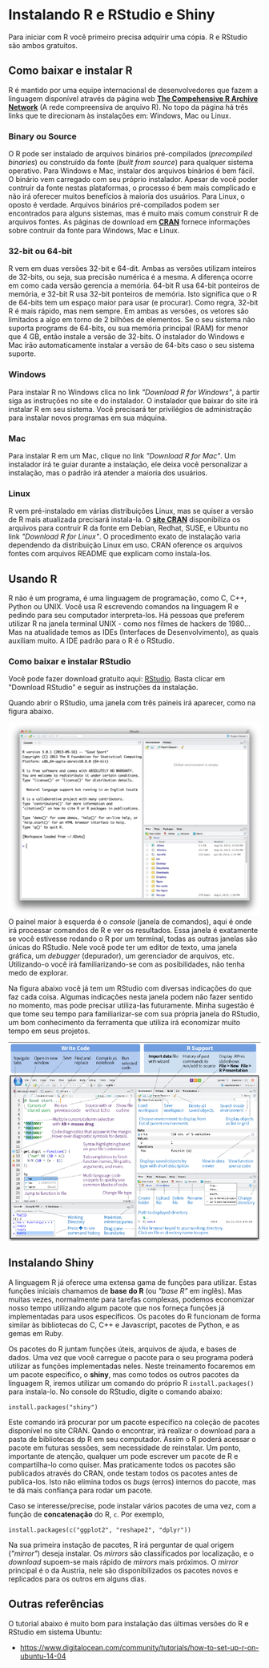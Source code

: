 # Instalando R e RStudio e Shiny

Para iniciar com R você primeiro precisa adquirir uma cópia. R e RStudio são ambos gratuitos.

## Como baixar e instalar R

R é mantido por uma equipe internacional de desenvolvedores que fazem a linguagem disponível através da página web [**The Compehensive R Archive Network**](cran.r-project.org) (A rede compreensiva de arquivo R). No topo da página há três links que te direcionam às instalações em: Windows, Mac ou Linux.

### Binary ou Source
O R pode ser instalado de arquivos binários pré-compilados (*precompiled binaries*) ou construído da fonte (*built from source*) para qualquer sistema operativo. Para Windows e Mac, instalar dos arquivos binários é bem fácil. O binário vem carregado com seu próprio instalador. Apesar de você poder contruir da fonte nestas plataformas, o processo é bem mais complicado e não irá oferecer muitos benefícios à maioria dos usuários. Para Linux, o oposto é verdade. Arquivos binários pré-compilados podem ser encontrados para alguns sistemas, mas é muito mais comum construir R de arquivos fontes. As páginas de download em [**CRAN**](https://cran.r-project.org/) fornece informações sobre contruir da fonte para Windows, Mac e Linux.

### 32-bit ou 64-bit

R vem em duas versões 32-bit e 64-dit. Ambas as versões utilizam inteiros de 32-bits, ou seja, sua precisão numérica é a mesma. A diferença ocorre em como cada versão gerencia a memória. 64-bit R usa 64-bit ponteiros de memória, e 32-bit R usa 32-bit ponteiros de memória. Isto significa que o R de 64-bits tem um espaço maior para usar (e procurar). Como regra, 32-bit R é mais rápido, mas nem sempre. Em ambas as versões, os vetores são limitados a algo em torno de 2 bilhões de elementos. Se o seu sistema não suporta programs de 64-bits, ou sua memória principal (RAM) for menor que 4 GB, então instale a versão de 32-bits. O instalador do Windows e Mac irão automaticamente instalar a versão de 64-bits caso o seu sistema suporte.

### Windows

Para instalar R no Windows clica no link *"Download R for Windows"*, à partir siga as instruções no site e do instalador. O instalador que baixar do site irá instalar R em seu sistema. Você precisará ter privilégios de administração para instalar novos programas em sua máquina.

### Mac

Para instalar R em um Mac, clique no link *"Download R for Mac"*. Um instalador irá te guiar durante a instalação, ele deixa você personalizar a instalação, mas o padrão irá atender a maioria dos usuários.

### Linux

R vem pré-instalado em várias distribuições Linux, mas se quiser a versão de R mais atualizada precisará instala-la. O [**site CRAN**](https://cran.r-project.org/) disponibiliza os arquivos para contruir R da fonte em Debian, Redhat, SUSE, e Ubuntu no link *"Download R for Linux"*. O procedimento exato de instalação varia dependendo da distribuição Linux em uso. CRAN oference os arquivos fontes com arquivos README que explicam como instala-los.

## Usando R

R não é um programa, é uma linguagem de programação, como C, C++, Python ou UNIX. Você usa R escrevendo comandos na linguagem R e pedindo para seu computador interpreta-los. Há pessoas que preferem utilizar R na janela terminal UNIX - como nos filmes de hackers de 1980... Mas na atualidade temos as IDEs (Interfaces de Desenvolvimento), as quais auxiliam muito. A IDE padrão para o R é o RStudio.

### Como baixar e instalar RStudio

Você pode fazer download gratuíto aqui: [RStudio](https://www.rstudio.com/products/rstudio/).
Basta clicar em "Download RStudio" e seguir as instruções da instalação.

Quando abrir o RStudio, uma janela com três paineis irá aparecer, como na figura abaixo. 

![Primeira vez no RStudio](A1.jpg)
O painel maior à esquerda é o *console* (janela de comandos), aqui é onde irá processar comandos de R e ver os resultados. Essa janela é exatamente se você estivesse rodando o R por um terminal, todas as outras janelas são únicas do RStudio. Nele você pode ter um editor de texto, uma janela gráfica, um *debugger* (depurador), um gerenciador de arquivos, etc. Utilizando-o você irá familiarizando-se com as posibilidades, não tenha medo de explorar.

Na figura abaixo você já tem um RStudio com diversas indicações do que faz cada coisa. Algumas indicações nesta janela podem não fazer sentido no momento, mas pode precisar utiliza-las futuramente. Minha sugestão é que tome seu tempo para familiarizar-se com sua própria janela do RStudio, um bom conhecimento da ferramenta que utiliza irá economizar muito tempo em seus projetos.

![RStudio cheatsheet](a1.png)

## Instalando Shiny

A linguagem R já oferece uma extensa gama de funções para utilizar. Estas funções iniciais chamamos de **base do R** (ou *"base R"* em inglês). Mas muitas vezes, normalmente para tarefas complexas, podemos economizar nosso tempo utilizando algum pacote que nos forneça funções já implementadas para usos específicos. Os pacotes do R funcionam de forma similar às bibliotecas do C, C++ e Javascript, pacotes de Python, e as gemas em Ruby.

Os pacotes do R juntam funções úteis, arquivos de ajuda, e bases de dados. Uma vez que você carregue o pacote para o seu programa poderá utilizar as funções implementadas neles. Neste treinamento focaremos em um pacote específico, o **shiny**, mas como todos os outros pacotes da linguagem R, iremos utilizar um comando do próprio R `install.packages()` para instala-lo. No console do RStudio, digite o comando abaixo:

```
install.packages("shiny")
```
Este comando irá procurar por um pacote específico na coleção de pacotes disponível no site CRAN. Qando o encontrar, irá realizar o download para a pasta de bibliotecas dp R em seu computador. Assim o R poderá acessar o pacote em futuras sessões, sem necessidade de reinstalar. Um ponto, importante de atenção, qualquer um pode escrever um pacote de R e compartilha-lo como quiser. Mas praticamente todos os pacotes são publicados através do CRAN, onde testam todos os pacotes antes de publica-los. Isto não elimina todos os *bugs* (erros) internos do pacote, mas te dá mais confiança para rodar um pacote.

Caso se interesse/precise, pode instalar vários pacotes de uma vez, com a função de **concatenação** do R, `c`. Por exemplo,

```
install.packages(c("ggplot2", "reshape2", "dplyr"))
```

Na sua primeira instação de pacotes, R irá perguntar de qual origem (*"mirror"*) deseja instalar. Os *mirrors* são classificados por localização, e o *download* supoem-se mais rápido de *mirrors* mais próximos. O *mirror* principal é o da Austria, nele são disponibilizados os pacotes novos e replicados para os outros em alguns dias.

## Outras referências

O tutorial abaixo é muito bom para instalação das últimas versões do R e RStudio em sistema Ubuntu:
* https://www.digitalocean.com/community/tutorials/how-to-set-up-r-on-ubuntu-14-04